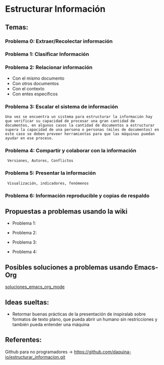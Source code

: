 # Estructurar Información
## Temas:

### Problema 0: Extraer/Recolectar información

### Problema 1: Clasificar Información

### Problema 2: Relacionar información
  - Con el mismo documento
  - Con otros documentos
  - Con el contexto
  - Con entes específicos

### Problema 3: Escalar el sistema de información
	Una vez se encuentra un sistema para estructurar la información hay que verificar su capacidad de procesar una gran cantidad de documentos, en algunos casos la cantidad de documentos a estructurar supera la capacidad de una persona o personas (miles de documentos) en este caso se deben preveer herramientas para que las máquinas puedan  ayudar en ese proceso.

### Problema 4: Compartir y colaborar con la información
     Versiones, Autores, Conflictos

### Problema 5: Presentar la información
     Visualización, indicadores, fenómenos

### Problema 6: Información reproducible y copias de respaldo

## Propuestas a problemas usando la wiki
- Problema 1:

- Problema 2:

- Problema 3:

- Problema 4:

## Posibles soluciones a problemas usando Emacs-Org

[soluciones_emacs_org_mode](soluciones_emacs_org_mode.org)

## Ideas sueltas:
- Retormar buenas prácticas de la presentación de inspiralab sobre formatos de texto plano, que pueda abrir un humano sin restricciones y también pueda entender una máquina

## Referentes:
Github para no programadores -> https://github.com/daquina-io/estructurar_informacion.git
